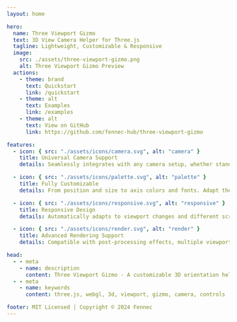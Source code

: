 ```yaml
---
layout: home

hero:
  name: Three Viewport Gizmo
  text: 3D View Camera Helper for Three.js
  tagline: Lightweight, Customizable & Responsive
  image:
    src: ./assets/three-viewport-gizmo.png
    alt: Three Viewport Gizmo Preview
  actions:
    - theme: brand
      text: Quickstart
      link: /quickstart
    - theme: alt
      text: Examples
      link: /examples
    - theme: alt
      text: View on GitHub
      link: https://github.com/fennec-hub/three-viewport-gizmo

features:
  - icon: { src: "./assets/icons/camera.svg", alt: "camera" }
    title: Universal Camera Support
    details: Seamlessly integrates with any camera setup, whether standalone or with OrbitControls.

  - icon: { src: "./assets/icons/palette.svg", alt: "palette" }
    title: Fully Customizable
    details: From position and size to axis colors and fonts. Adapt the gizmo to match your project's aesthetic perfectly.

  - icon: { src: "./assets/icons/responsive.svg", alt: "responsive" }
    title: Responsive Design
    details: Automatically adapts to viewport changes and different screen sizes for both desktop and mobile applications.

  - icon: { src: "./assets/icons/render.svg", alt: "render" }
    title: Advanced Rendering Support
    details: Compatible with post-processing effects, multiple viewports, and scissor rendering.

head:
  - - meta
    - name: description
      content: Three Viewport Gizmo - A customizable 3D orientation helper for Three.js cameras
  - - meta
    - name: keywords
      content: three.js, webgl, 3d, viewport, gizmo, camera, controls

footer: MIT Licensed | Copyright © 2024 Fennec
---
```


<script setup lang="ts">
import { onMounted } from 'vue';

onMounted(() => {
  const heroImage = document.querySelector('.VPHero .image-container')!;
  const container = heroImage.parentElement
  heroImage.remove();
  
  const iframe = document.createElement('iframe')
  iframe.src = `${window.location.origin}/three-viewport-gizmo/samples/responsive.html`;
  iframe.style.width = '100%'
  iframe.style.height = '100%'
  iframe.frameBorder = '0'
  
  container.appendChild(iframe);
})
</script>
